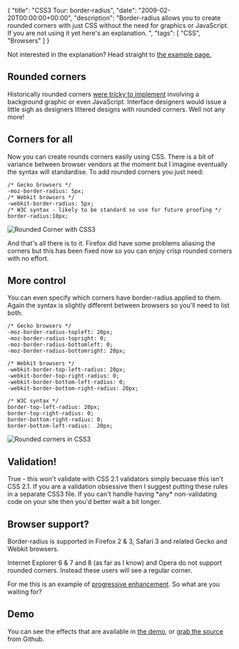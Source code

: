 {
  "title": "CSS3 Tour: border-radius",
  "date": "2009-02-20T00:00:00+00:00",
  "description": "Border-radius allows you to create rounded corners with just CSS without the need for graphics or JavaScript. If you are not using it yet here's an explanation. ",
  "tags": [
    "CSS",
    "Browsers"
  ]
}

Not interested in the explanation? Head straight to [the example page.][1]

## Rounded corners

Historically rounded corners [were tricky to implement][2] involving a background graphic or even JavaScript. Interface designers would issue a little sigh as designers littered designs with rounded corners. Well not any more!

## Corners for all

Now you can create rounds corners easily using CSS. There is a bit of variance between browser vendors at the moment but I imagine eventually the syntax will standardise. To add rounded corners you just need: 

    /* Gecko browsers */
    -moz-border-radius: 5px; 
    /* Webkit browsers */
    -webkit-border-radius: 5px; 
    /* W3C syntax - likely to be standard so use for future proofing */
    border-radius:10px;

![Rounded Corner with CSS3][3] 

And that's all there is to it. Firefox did have some problems aliasing the corners but this has been fixed now so you can enjoy crisp rounded corners with no effort. 

## More control

You can even specify which corners have border-radius applied to them. Again the syntax is slightly different between browsers so you'll need to list both. 

    /* Gecko browsers */
    -moz-border-radius-topleft: 20px;
    -moz-border-radius-topright: 0;
    -moz-border-radius-bottomleft: 0;
    -moz-border-radius-bottomright: 20px;

    /* Webkit browsers */
    -webkit-border-top-left-radius: 20px;
    -webkit-border-top-right-radius: 0;
    -webkit-border-bottom-left-radius: 0;
    -webkit-border-bottom-right-radius: 20px;

    /* W3C syntax */
    border-top-left-radius: 20px;
    border-top-right-radius: 0;
    border-bottom-right-radius: 0;
    border-bottom-left-radius:  20px;

![Rounded corners in CSS3][4] 

## Validation!

True - this won't validate with CSS 2.1 validators simply becuase this isn't CSS 2.1. If you are a validation obsessive then I suggest putting these rules in a separate CSS3 file. If you can't handle having \*any\* non-validating code on your site then you'd better wait a bit longer. 

## Browser support?

Border-radius is supported in Firefox 2 & 3, Safari 3 and related Gecko and Webkit browsers.

Internet Explorer 6 & 7 and 8 (as far as I know) and Opera do not support rounded corners. Instead these users will see a regular corner.

For me this is an example of [progressive enhancement][5]. So what are you waiting for?

## Demo

You can see the effects that are available in [the demo][1], or [grab the source][6] from Github.

 [1]: /examples/border-radius/
 [2]: http://www.cssjuice.com/25-rounded-corners-techniques-with-css/
 [3]: /images/articles/rounded-corner.png
 [4]: /images/articles/rounded-corner2.jpg
 [5]: http://en.wikipedia.org/wiki/Progressive_Enhancement
 [6]: http://github.com/shapeshed/border-radius-demo/tree/master
